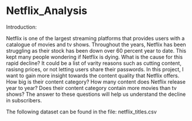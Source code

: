 # Netflix_Analysis

Introduction:

Netflix is one of the largest streaming platforms that provides users with a catalogue of movies and tv shows. Throughout the years, Netflix has been struggling as their stock has been down over 60 percent year to date. This kept many people wondering if Netflix is dying. What is the cause for this rapid decline? It could be a list of varity reasons such as cutting content, rasisng prices, or not letting users share their passwords. In this project, I want to gain more insight towards the content quality that Netflix offers. How big is their content category? How many content does Netflix release year to year? Does their content category contain more movies than tv shows? The answer to these questions will help us understand the decline in subscribers.

The following dataset can be found in the file:
netflix_titles.csv
